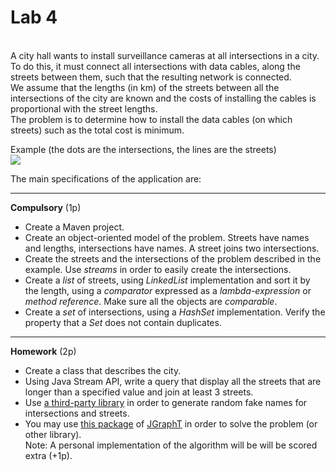 <html>

<body>
<a name="laborator4"></a>

<h1> Lab 4</h1>

<p>
<b></b><br>
A city hall wants to install surveillance cameras at all intersections in a city.  <br/>
To do this, it must connect all intersections with data cables, along the streets between them, such that the resulting network is connected. <br/>
We assume that the lengths (in km) of the streets between all the intersections of the city are known and the costs of installing the cables is proportional with the street lengths.<br/>
The problem is to determine how to install the data cables (on which streets) such as the total cost is minimum.

<p>Example (the dots are the intersections, the lines are the streets)
<br/>
<img src="mst-example.png"/>

<p>
The main specifications of the application are:
<hr>
<p><b>Compulsory</b> (1p)
<ul>
<li>Create a Maven project.
<li>Create an object-oriented model of the problem. Streets have names and lengths, intersections have names. A street joins two intersections.
<!-- You should have at least the following classes: <i>Street, Intersection, City</i> and the main class. <br/> -->
<li>Create the streets and the intersections of the problem described in the example. Use <i>streams</i> in order to easily create the intersections.
<li>Create a <i>list</i> of streets, using  <i>LinkedList</i> implementation and sort it by the length, using a <i>comparator</i> expressed as a <i>lambda-expression</i> or <i>method reference</i>.
Make sure all the objects are <i>comparable</i>.
<li>Create a <i>set</i> of intersections, using a <i>HashSet</i> implementation. Verify the property that a <i>Set</i> does not contain duplicates.
<!-- <li>Iterate through both collections and print on the screen their elements, one by one.  -->
<!-- <li>Create two <i>maps</i> (having different implementations) describing the students and the school preferences and print them on the screen. -->
<!-- Use two different implementation of <i>lists</i> in order to specify the preferences. Print them on the screen. -->
<!-- Generate a large, random instance of the problem. -->
</ul>

<hr>
<p><b>Homework</b> (2p)
<br/>
<ul>
<li>Create a class that describes the city.
<li>Using Java Stream API, write a query that display all the streets that are longer than a specified value and join at least 3 streets.
<li>Use <a href="https://github.com/DiUS/java-faker">a third-party library</a> in order to generate random fake names for intersections and streets. 
<li>You may use <a href="https://jgrapht.org/javadoc/org.jgrapht.core/org/jgrapht/alg/spanning/package-summary.html">this package</a> of <a href="https://jgrapht.org/">JGraphT</a> 
in order to solve the problem (or other library).
<br/>
Note: A personal implementation of the algorithm will be will be scored extra (+1p).

<!-- and verify if the matching produced is <i>stable</i> -->
</ul>

</body>
</html>

